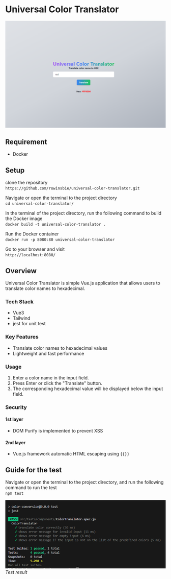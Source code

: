 # Universal Color Translator
![Logo](documentation/images/index.png)



## Requirement
- Docker

## Setup
clone the repository  
`https://github.com/rowinsbie/universal-color-translator.git`
  
Navigate or open the terminal to the project directory   
`cd universal-color-translator/`

In the terminal of the project directory, run the following command to build the Docker image  
`docker build -t universal-color-translator .` 

Run the Docker container  
`docker run -p 8080:80 universal-color-translator`

Go to your browser and visit  
`http://localhost:8080/`


## Overview
Universal Color Translator is simple Vue.js application that allows users to translate color names to hexadecimal. 

### Tech Stack
 - Vue3
 - Tailwind
 - jest for unit test

### Key Features
  - Translate color names to hexadecimal values
  - Lightweight and fast performance

### Usage

1. Enter a color name in the input field.
2. Press Enter or click the "Translate" button.
3. The corresponding hexadecimal value will be displayed below the input field.

### Security
#### 1st layer
 - DOM Purify is implemented to prevent XSS
#### 2nd layer
 - Vue.js framework automatic HTML escaping using `{{}}`

## Guide for the test
Navigate or open the terminal to the project directory, and run the following command to run the test  
`npm test`

![Image Alt Text](documentation/images/test-ss.png)  
*Test result*

